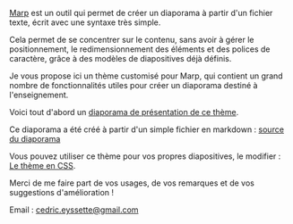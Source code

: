 [Marp](https://marp.app/) est un outil qui permet de créer un diaporama à partir d'un fichier texte, écrit avec une syntaxe très simple.

Cela permet de se concentrer sur le contenu, sans avoir à gérer le positionnement, le redimensionnement des éléments et des polices de caractère, grâce à des modèles de diapositives déjà définis.

Je vous propose ici un thème customisé pour Marp, qui contient un grand nombre de fonctionnalités utiles pour créer un diaporama destiné à l'enseignement.

Voici tout d'abord un [diaporama de présentation de ce thème](https://eyssette.github.io/teaching-theme-for-marp/).

Ce diaporama a été créé à partir d'un simple fichier en markdown : [source du diaporama](https://github.com/eyssette/teaching-theme-for-marp/blob/master/PITCHME.md)

Vous pouvez utiliser ce thème pour vos propres diapositives, le modifier : [Le thème en CSS](https://github.com/eyssette/teaching-theme-for-marp/blob/master/themes/teaching.css).

Merci de me faire part de vos usages, de vos remarques et de vos suggestions d'amélioration !


Email : cedric.eyssette@gmail.com
